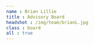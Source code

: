 ```yaml
---
name : Brian Lillie
title : Advisory Board
headshot : /img/team/brianL.jpg
class : board
all : true
---
```

